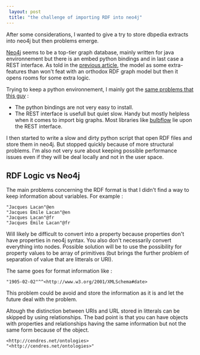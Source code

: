 ```yaml
---
 layout: post
 title: "the challenge of importing RDF into neo4j"
---
```


After some considerations, I wanted to give a try to store dbpedia extracts into neo4j but then problems emerge.

[Neo4j](http://neo4j.org/) seems to be a top-tier graph database, mainly written for java environnement but there is an embed python bindings and in last case a REST interface. As told in the [previous article](/2012/05/25/rdf-time-implementation/), the model as some extra-features than won't feat with an orthodox RDF graph model but then it opens rooms for some extra logic.

Trying to keep a python environnement, I mainly got the [same problems that this guy](http://rogueleaderr.tumblr.com/post/14464258963/using-neo4j-graph-database-and-python-to-work-with-rdf) :

- The python bindings are not very easy to install.
- The REST interface is usefull but quiet slow. Handy but mostly helpless when it comes to import big graphs. Most libraries like [bulbflow](http://bulbflow.com/) lie upon the REST interface.

I then started to write a slow and dirty python script that open RDF files and store them in neo4j. But stopped quickly because of more structural problems. I'm also not very sure about keeping possible performance issues even if they will be deal locally and not in the user space.

## RDF Logic vs Neo4j ##

The main problems concerning the RDF format is that I didn't find a way to keep information about variables. For example :

	"Jacques Lacan"@en
	"Jacques Emile Lacan"@en
	"Jacques Lacan"@fr
	"Jacques Émile Lacan"@fr

Will likely be difficult to convert into a property because properties don't have properties in neo4j syntax. You also don't necessarily convert everything into nodes. Possible solution will be to use the possibility for property values to be array of primitives (but brings the further problem of separation of value that are litterals or URI).

The same goes for format information like :

	"1905-02-02"^^<http://www.w3.org/2001/XMLSchema#date>

This problem could be avoid and store the information as it is and let the future deal with the problem.

Altough the distinction between URIs and URL stored in litterals can be skipped by using relationships. The bad point is that you can have objects with properties and relationships having the same information but not the same form because of the object.

	<http://cendres.net/ontologies>
	"<http://cendres.net/ontologies>"